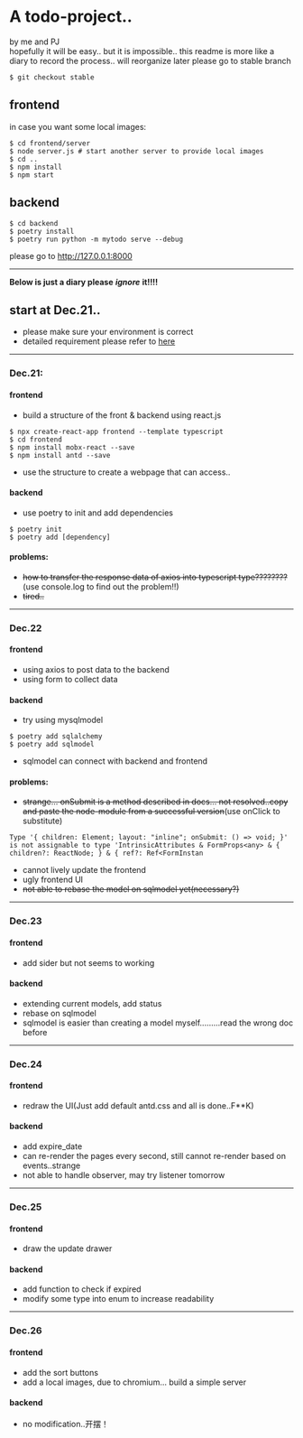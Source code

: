 <!--
 * @Date: 2021-12-21 15:55:14
 * @LastEditTime: 2021-12-26 14:40:54
 * @FilePath: /new-simple-todo/my-todo/README.md
-->
# A todo-project..
by me and PJ \
hopefully it will be easy..
but it is impossible..
this readme is more like a diary to record the process..
will reorganize later
please go to stable branch
```
$ git checkout stable
```

## frontend

in case you want some local images:
```
$ cd frontend/server
$ node server.js # start another server to provide local images
$ cd ..
$ npm install
$ npm start
```

## backend
```
$ cd backend
$ poetry install
$ poetry run python -m mytodo serve --debug
```
please go to http://127.0.0.1:8000

---
**Below is just a diary please** ***ignore*** **it!!!!**
## start at Dec.21..

* please make sure your environment is correct
* detailed requirement please refer to [here](https://github.com/joint-online-judge/simple-todo/blob/main/)
---
### Dec.21:

#### frontend
* build a structure of the front & backend using react.js
```
$ npx create-react-app frontend --template typescript
$ cd frontend
$ npm install mobx-react --save    
$ npm install antd --save       
```
* use the structure to create a webpage that can access..

#### backend
* use poetry to init and add dependencies
```
$ poetry init
$ poetry add [dependency]
```

#### problems:
* ~~how to transfer the response data of axios into typescript type????????~~(use console.log to find out the problem!!)
* ~~tired..~~
---
### Dec.22

#### frontend
* using axios to post data to the backend
* using form to collect data
#### backend
* try using mysqlmodel
```
$ poetry add sqlalchemy
$ poetry add sqlmodel
```
* sqlmodel can connect with backend and frontend
#### problems:
* ~~strange... onSubmit is a method described in docs... not resolved..copy and paste the node-module from a successful version~~(use onClick to substitute)
```
Type '{ children: Element; layout: "inline"; onSubmit: () => void; }' is not assignable to type 'IntrinsicAttributes & FormProps<any> & { children?: ReactNode; } & { ref?: Ref<FormInstan
```
* cannot lively update the frontend
* ugly frontend UI
* ~~not able to rebase the model on sqlmodel yet(necessary?)~~
---
### Dec.23

#### frontend
* add sider but not seems to working
#### backend
* extending current models, add status
* rebase on sqlmodel
* sqlmodel is easier than creating a model myself.........read the wrong doc before

---
### Dec.24

#### frontend
* redraw the UI(Just add default antd.css and all is done..F**K)

#### backend
* add expire_date
* can re-render the pages every second, still cannot re-render based on events..strange
* not able to handle observer, may try listener tomorrow

---
### Dec.25

#### frontend
* draw the update drawer

#### backend
* add function to check if expired
* modify some type into enum to increase readability

---
### Dec.26

#### frontend
* add the sort buttons
* add a local images, due to chromium... build a simple server

#### backend
* no modification..开摆！